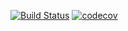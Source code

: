 [![Build Status](https://travis-ci.org/agoge84/work.svg?branch=master)](https://travis-ci.org/agoge84/work)
[![codecov](https://codecov.io/gh/agoge84/work/branch/master/graph/badge.svg)](https://codecov.io/gh/agoge84/work)
